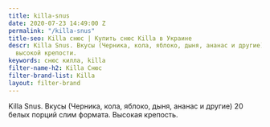 ```yaml
---
title: killa-snus
date: 2020-07-23 14:49:00 Z
permalink: "/killa-snus"
title-seo: Killa снюс | Купить снюс Killa в Украине
descr: Killa Snus. Вкусы (Черника, кола, яблоко, дыня, ананас и другие) 20 белых порций
  высокой крепости.
keywords: снюс килла, killa
filter-name-h2: Killa Снюс
filter-brand-list: Killa
layout: filter-brand
---
```


Killa Snus. Вкусы (Черника, кола, яблоко, дыня, ананас и другие) 20 белых порций слим формата. Высокая крепость.